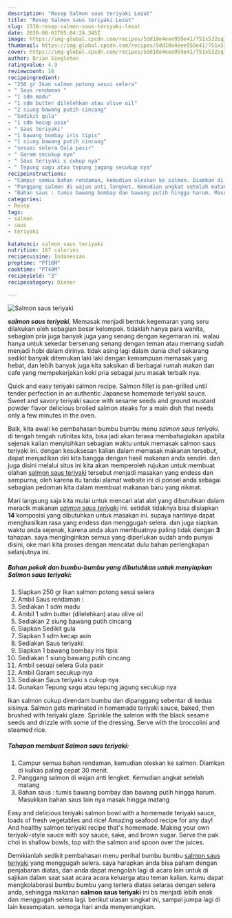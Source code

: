 ```yaml
---
description: "Resep Salmon saus teriyaki Lezat"
title: "Resep Salmon saus teriyaki Lezat"
slug: 1538-resep-salmon-saus-teriyaki-lezat
date: 2020-08-01T05:04:24.345Z
image: https://img-global.cpcdn.com/recipes/5dd10e4eee959e41/751x532cq70/salmon-saus-teriyaki-foto-resep-utama.jpg
thumbnail: https://img-global.cpcdn.com/recipes/5dd10e4eee959e41/751x532cq70/salmon-saus-teriyaki-foto-resep-utama.jpg
cover: https://img-global.cpcdn.com/recipes/5dd10e4eee959e41/751x532cq70/salmon-saus-teriyaki-foto-resep-utama.jpg
author: Brian Singleton
ratingvalue: 4.9
reviewcount: 10
recipeingredient:
- "250 gr Ikan salmon potong sesui selera"
- " Saus rendaman "
- "1 sdm madu"
- "1 sdm butter dilelehkan atau olive oil"
- "2 siung bawang putih cincang"
- "Sedikit gula"
- "1 sdm kecap asin"
- " Saus teriyaki"
- "1 bawang bombay iris tipis"
- "1 siung bawang putih cincang"
- "sesuai selera Gula pasir"
- " Garam secukup nya"
- " Saus teriyaki s cukup nya"
- " Tepung sagu atau tepung jagung secukup nya"
recipeinstructions:
- "Campur semua bahan rendaman, kemudian oleskan ke salmon. Diamkan di kulkas paling cepat 30 menit."
- "Panggang salmon di wajan anti lengket. Kemudian angkat setelah matang"
- "Bahan saus : tumis bawang bombay dan bawang putih hingga harum. Masukkan bahan saus lain nya masak hingga matang"
categories:
- Resep
tags:
- salmon
- saus
- teriyaki

katakunci: salmon saus teriyaki 
nutrition: 167 calories
recipecuisine: Indonesian
preptime: "PT16M"
cooktime: "PT40M"
recipeyield: "3"
recipecategory: Dinner

---
```



![Salmon saus teriyaki](https://img-global.cpcdn.com/recipes/5dd10e4eee959e41/751x532cq70/salmon-saus-teriyaki-foto-resep-utama.jpg)

<b><i>salmon saus teriyaki</i></b>, Memasak menjadi bentuk kegemaran yang seru dilakukan oleh sebagian besar kelompok. tidaklah hanya para wanita, sebagian pria juga banyak juga yang senang dengan kegemaran ini. walau hanya untuk sekedar bersenang senang dengan teman atau memang sudah menjadi hobi dalam dirinya. tidak asing lagi dalam dunia chef sekarang sedikit banyak ditemukan laki laki dengan kemampuan memasak yang hebat, dan lebih banyak juga kita saksikan di berbagai rumah makan dan cafe yang mempekerjakan koki pria sebagai juru masak terbaik nya.

Quick and easy teriyaki salmon recipe. Salmon fillet is pan-grilled until tender perfection in an authentic Japanese homemade teriyaki sauce. Sweet and savory teriyaki sauce with sesame seeds and ground mustard powder flavor delicious broiled salmon steaks for a main dish that needs only a few minutes in the oven.

Baik, kita awali ke pembahasan bumbu bumbu menu <i>salmon saus teriyaki</i>. di tengah tengah rutinitas kita, bisa jadi akan terasa membahagiakan apabila sejenak kalian menyisihkan sebagian waktu untuk memasak salmon saus teriyaki ini. dengan kesuksesan kalian dalam memasak makanan tersebut, dapat menjadikan diri kita bangga dengan hasil makanan anda sendiri. dan juga disini melalui situs ini kita akan memperoleh rujukan untuk membuat olahan <u>salmon saus teriyaki</u> tersebut menjadi masakan yang endess dan sempurna, oleh karena itu tandai alamat website ini di ponsel anda sebagai sebagian pedoman kita dalam membuat makanan baru yang nikmat.


Mari langsung saja kita mulai untuk mencari alat alat yang dibutuhkan dalam meracik makanan <u><i>salmon saus teriyaki</i></u> ini. setidak tidaknya bisa disiapkan <b>14</b> komposisi yang dibutuhkan untuk masakan ini. supaya nantinya dapat menghasilkan rasa yang endess dan menggugah selera. dan juga siapkan waktu anda sejenak, karena anda akan membuatnya paling tidak dengan <b>3</b> tahapan. saya menginginkan semua yang diperlukan sudah anda punyai disini, oke mari kita proses dengan mencatat dulu bahan perlengkapan selanjutnya ini.

<!--inarticleads1-->

##### Bahan pokok dan bumbu-bumbu yang dibutuhkan untuk menyiapkan Salmon saus teriyaki:

1. Siapkan 250 gr Ikan salmon potong sesui selera
1. Ambil  Saus rendaman :
1. Sediakan 1 sdm madu
1. Ambil 1 sdm butter (dilelehkan) atau olive oil
1. Sediakan 2 siung bawang putih cincang
1. Siapkan Sedikit gula
1. Siapkan 1 sdm kecap asin
1. Sediakan  Saus teriyaki:
1. Siapkan 1 bawang bombay iris tipis
1. Sediakan 1 siung bawang putih cincang
1. Ambil sesuai selera Gula pasir
1. Ambil  Garam secukup nya
1. Sediakan  Saus teriyaki s cukup nya
1. Gunakan  Tepung sagu atau tepung jagung secukup nya


Ikan salmon cukup direndam bumbu dan dipanggang sebentar di kedua sisinya. Salmon gets marinated in homemade teriyaki sauce, baked, then brushed with teriyaki glaze. Sprinkle the salmon with the black sesame seeds and drizzle with some of the dressing. Serve with the broccolini and steamed rice. 

<!--inarticleads2-->

##### Tahapan membuat Salmon saus teriyaki:

1. Campur semua bahan rendaman, kemudian oleskan ke salmon. Diamkan di kulkas paling cepat 30 menit.
1. Panggang salmon di wajan anti lengket. Kemudian angkat setelah matang
1. Bahan saus : tumis bawang bombay dan bawang putih hingga harum. Masukkan bahan saus lain nya masak hingga matang


Easy and delicious teriyaki salmon bowl with a homemade teriyaki sauce, loads of fresh vegetables and rice! Amazing seafood recipe for any day! And healthy salmon teriyaki recipe that&#39;s homemade. Making your own teriyaki-style sauce with soy sauce, sake, and brown sugar. Serve the pak choi in shallow bowls, top with the salmon and spoon over the juices. 

Demikianlah sedikit pembahasan menu perihal bumbu bumbu <u>salmon saus teriyaki</u> yang menggugah selera. saya harapkan anda bisa paham dengan penjabaran diatas, dan anda dapat mengolah lagi di acara lain untuk di sajikan dalam saat saat acara acara keluarga atau teman kalian. kamu dapat mengkolaborasi bumbu bumbu yang tertera diatas selaras dengan selera anda, sehingga makanan <b>salmon saus teriyaki</b> ini bs menjadi lebih enak dan menggugah selera lagi. berikut ulasan singkat ini, sampai jumpa lagi di lain kesempatan. semoga hari anda menyenangkan.
